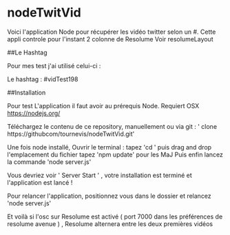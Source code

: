 # nodeTwitVid

Voici l'application Node pour récupérer les vidéo twitter selon un #. Cette appli controle pour l'instant 2 colonne de Resolume Voir resolumeLayout

##Le Hashtag

Pour mes test j'ai utilisé celui-ci :

Le hashtag : #vidTest198

##Installation 

Pour test L'application il faut avoir au prérequis Node. Requiert OSX
https://nodejs.org/ 

Téléchargez le contenu de ce repository, manuellement ou via git : ' clone https://githubcom/tournevis/nodeTwitVid.git'


Une fois node installé, Ouvrir le terminal :
tapez 'cd ' puis drag and drop l'emplacement du fichier 
tapez 'npm update' pour les MaJ 
Puis enfin lancez la commande 'node server.js'

Vous devriez voir ' Server Start ' , votre installation est terminé et l'application est lancé !

Pour relancer l'application, positionnez vous dans le dossier et relancez 'node server.js'

Et voilà si l'osc sur Resolume est activé ( port 7000 dans les préférences de resolume avenue ) , Resolume alternera entre les deux premières vidéos
